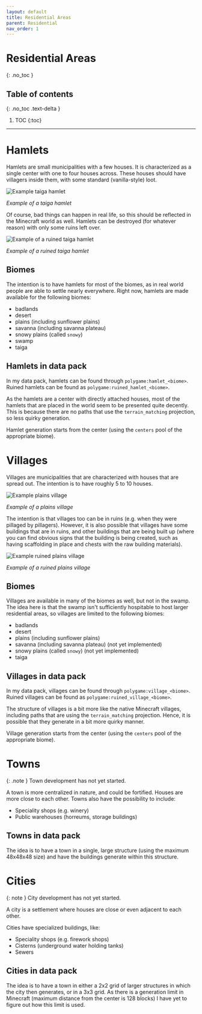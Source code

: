 ```yaml
---
layout: default
title: Residential Areas
parent: Residential
nav_order: 1
---
```

# Residential Areas
{: .no_toc }

## Table of contents
{: .no_toc .text-delta }

1. TOC
{:toc}

---

# Hamlets

Hamlets are small municipalities with a few houses. It is characterized as a
single center with one to four houses across. These houses should have villagers
inside them, with some standard (vanilla-style) loot.

![Example taiga hamlet](https://i.imgur.com/xtIMxt3.jpg)

*Example of a taiga hamlet*

Of course, bad things can happen in real life, so this should be reflected in
the Minecraft world as well. Hamlets can be destroyed (for whatever reason)
with only some ruins left over.

![Example of a ruined taiga hamlet](https://i.imgur.com/YJdZfDl.jpg)

*Example of a ruined taiga hamlet*

## Biomes

The intention is to have hamlets for most of the biomes, as in real world
people are able to settle nearly everywhere. Right now, hamlets are made
available for the following biomes:

- badlands
- desert
- plains (including sunflower plains)
- savanna (including savanna plateau)
- snowy plains (called `snowy`)
- swamp
- taiga

## Hamlets in data pack

In my data pack, hamlets can be found through `polygame:hamlet_<biome>`. Ruined
hamlets can be found as `polygame:ruined_hamlet_<biome>`.

As the hamlets are a center with directly attached houses, most of the hamlets
that are placed in the world seem to be presented quite decently. This is because
there are no paths that use the `terrain_matching` projection, so less quirky
generation.

Hamlet generation starts from the center (using the `centers` pool of the
appropriate biome).

# Villages

Villages are municipalities that are characterized with houses that are spread
out. The intention is to have roughly 5 to 10 houses.

![Example plains village](https://i.imgur.com/pLg7QGe.jpg)

*Example of a plains village*

The intention is that villages too can be in ruins (e.g. when they were pillaged
by pillagers). However, it is also possible that villages have some buildings
that are in ruins, and other buildings that are being built up (where you can
find obvious signs that the building is being created, such as having
scaffolding in place and chests with the raw building materials).

![Example ruined plains village](https://i.imgur.com/v1ZEqSb.jpg)

*Example of a ruined plains village*

## Biomes

Villages are available in many of the biomes as well, but not in the swamp.
The idea here is that the swamp isn't sufficiently hospitable to host larger
residential areas, so villages are limited to the following biomes:

- badlands
- desert
- plains (including sunflower plains)
- savanna (including savanna plateau) (not yet implemented)
- snowy plains (called `snowy`) (not yet implemented)
- taiga

## Villages in data pack

In my data pack, villages can be found through `polygame:village_<biome>`. Ruined
villages can be found as `polygame:ruined_village_<biome>`.

The structure of villages is a bit more like the native Minecraft villages,
including paths that are using the `terrain_matching` projection. Hence, it is
possible that they generate in a bit more quirky manner.

Village generation starts from the center (using the `centers` pool of the
appropriate biome).

# Towns

{: .note }
Town development has not yet started.

A town is more centralized in nature, and could be fortified. Houses are more
close to each other. Towns also have the possibility to include:

- Speciality shops (e.g. winery)
- Public warehouses (horreums, storage buildings)

## Towns in data pack

The idea is to have a town in a single, large structure (using the maximum 48x48x48
size) and have the buildings generate within this structure.

# Cities

{: note }
City development has not yet started.

A city is a settlement where houses are close or even adjacent to each other.

Cities have specialized buildings, like:

- Speciality shops (e.g. firework shops)
- Cisterns (underground water holding tanks)
- Sewers

## Cities in data pack

The idea is to have a town in either a 2x2 grid of larger structures in which
the city then generates, or in a 3x3 grid. As there is a generation limit in
Minecraft (maximum distance from the center is 128 blocks) I have yet to figure
out how this limit is used.

